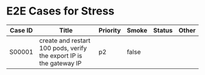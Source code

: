 # E2E Cases for Stress

| Case ID | Title                                                               | Priority | Smoke | Status | Other |
|---------|---------------------------------------------------------------------|----------|-------|--------|-------|
| S00001  | create and restart 100 pods, verify the export IP is the gateway IP | p2       | false |        |       |
